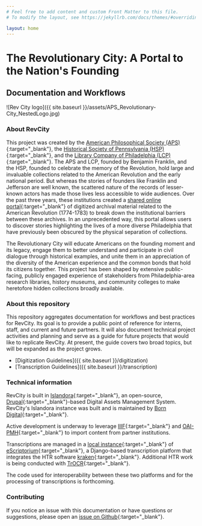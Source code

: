 ```yaml
---
# Feel free to add content and custom Front Matter to this file.
# To modify the layout, see https://jekyllrb.com/docs/themes/#overriding-theme-defaults

layout: home
---
```


# The Revolutionary City: A Portal to the Nation's Founding

## Documentation and Workflows

![Rev City logo]({{ site.baseurl }}/assets/APS_Revolutionary-City_NestedLogo.jpg)

### About RevCity

This project was created by the [American Philosophical Society (APS)](https://www.amphilsoc.org){:target="_blank"}, the [Historical Society of Pennsylvania (HSP)](https://www.portal.hsp.org/){:target="_blank"}, and the [Library Company of Philadelphia (LCP)](https://librarycompany.org/){:target="_blank"}. The APS and LCP, founded by Benjamin Franklin, and the HSP, founded to celebrate the memory of the Revolution, hold large and invaluable collections related to the American Revolution and the early national period. But whereas the stories of founders like Franklin and Jefferson are well known, the scattered nature of the records of lesser-known actors has made those lives less accessible to wide audiences. Over the past three years, these institutions created a [shared online portal](https://therevolutionarycity.org){:target="_blank"} of digitized archival material related to the American Revolution (1774-1783) to break down the institutional barriers between these archives. In an unprecedented way, this portal allows users to discover stories highlighting the lives of a more diverse Philadelphia that have previously been obscured by the physical separation of collections.

The Revolutionary City will educate Americans on the founding moment and its legacy, engage them to better understand and participate in civil dialogue through historical examples, and unite them in an appreciation of the diversity of the American experience and the common bonds that hold its citizens together. This project has been shaped by extensive public-facing, publicly engaged experience of stakeholders from Philadelphia-area research libraries, history museums, and community colleges to make heretofore hidden collections broadly available. 

### About this repository

This repository aggregates documentation for workflows and best practices for RevCity. Its goal is to provide a public point of reference for interns, staff, and current and future partners. It will also document technical project activities and planning and serve as a guide for future projects that would like to replicate RevCity. At present, the guide covers two broad topics, but will be expanded as the project grows.

- [Digitization Guidelines]({{ site.baseurl }}/digitization)
- [Transcription Guidelines]({{ site.baseurl }}/transcription)

### Technical information

RevCity is built in [Islandora](https://www.islandora.ca/){:target="_blank"}, an open-source, [Drupal](https://www.drupal.org/){:target="_blank"}-based Digital Assets Management System. RevCity's Islandora instance was built and is maintained by [Born Digital](https://www.born-digital.com/){:target="_blank"}.

Active development is underway to leverage [IIIF](https://iiif.io/){:target="_blank"} and [OAI-PMH](https://www.openarchives.org/pmh/){:target="_blank"} to import content from partner institutions.

Transcriptions are managed in a [local instance](https://transcription.amphilsoc.org){:target="_blank"} of [eScriptorium](https://gitlab.com/scripta/escriptorium){:target="_blank"}, a Django-based transcription platform that integrates the HTR software [kraken](https://github.com/mittagessen/kraken){:target="_blank"}. Additional HTR work is being conducted with [TrOCR](https://huggingface.co/docs/transformers/en/model_doc/trocr){:target="_blank"}.

The code used for interoperability between these two platforms and for the processing of transcriptions is forthcoming.

### Contributing

If you notice an issue with this documentation or have questions or suggestions, please open an [issue on Github](https://github.com/AmericanPhilosophicalSociety/RevCityDocs/issues){:target="_blank"}.
